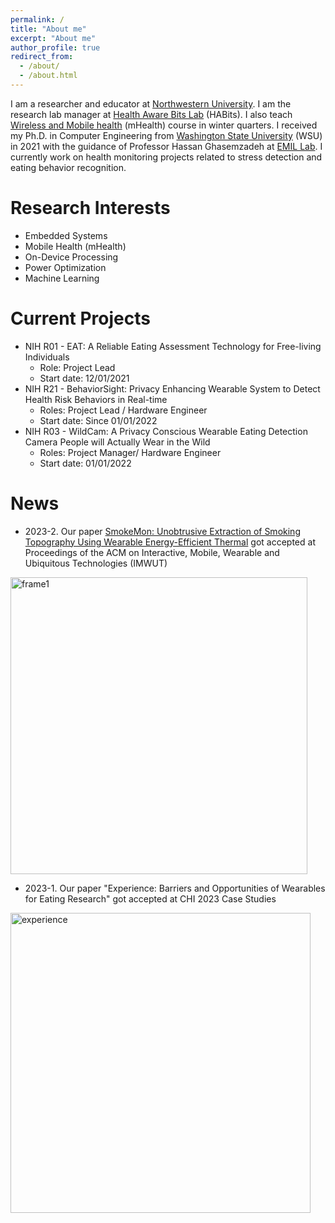 ```yaml
---
permalink: /
title: "About me"
excerpt: "About me"
author_profile: true
redirect_from: 
  - /about/
  - /about.html
---
```

I am a researcher and educator at [Northwestern University](https://www.northwestern.edu/). I am the research lab manager at [Health Aware Bits Lab](https://habitslab.github.io/) (HABits). I also teach [Wireless and Mobile health](https://www.mccormick.northwestern.edu/computer-science/academics/courses/descriptions/397-497-14.html) (mHealth) course in winter quarters. I received my Ph.D. in Computer Engineering from [Washington State University](https://wsu.edu) (WSU) in 2021 with the guidance of Professor Hassan Ghasemzadeh at [EMIL Lab](https://ghasemzadeh.com/). I currently work on health monitoring projects related to stress detection and eating behavior recognition.

Research Interests
======
* Embedded Systems
* Mobile Health (mHealth)
* On-Device Processing 
* Power Optimization
* Machine Learning

Current Projects
======
* NIH R01 - EAT: A Reliable Eating Assessment Technology for Free-living Individuals
  * Role: Project Lead
  * Start date: 12/01/2021
* NIH R21 - BehaviorSight: Privacy Enhancing Wearable System to Detect Health Risk Behaviors in Real-time
  * Roles: Project Lead / Hardware Engineer
  * Start date: Since 01/01/2022
* NIH R03 - WildCam: A Privacy Conscious Wearable Eating Detection Camera People will Actually Wear in the Wild 
  * Roles: Project Manager/ Hardware Engineer
  * Start date: 01/01/2022

News
======
* 2023-2.  Our paper [SmokeMon: Unobtrusive Extraction of Smoking Topography Using Wearable Energy-Efficient Thermal](https://dl.acm.org/doi/abs/10.1145/3569460) got accepted at Proceedings of the ACM on Interactive, Mobile, Wearable and Ubiquitous Technologies (IMWUT)
<img width="475" alt="frame1" src="https://user-images.githubusercontent.com/45086751/221367346-2aa69fdc-4073-41ac-ae35-b14238cf81fc.png">

* 2023-1.  Our paper "Experience: Barriers and Opportunities of Wearables for Eating Research" got accepted at CHI 2023 Case Studies
<img width="480" alt="experience" src="https://user-images.githubusercontent.com/45086751/221367175-b215b222-fb65-4551-b70b-99c1af2cc45a.png">
